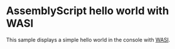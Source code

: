 # AssemblyScript hello world with WASI

This sample displays a simple hello world in the console with [WASI](https://wasi.dev/).
